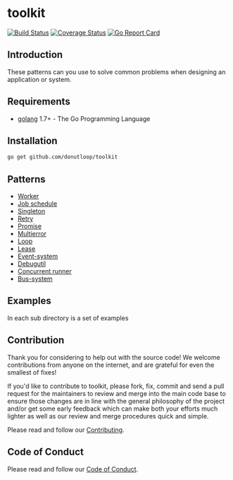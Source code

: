 # toolkit

[![Build Status](https://travis-ci.org/donutloop/toolkit.svg?branch=master)](https://travis-ci.org/donutloop/toolkit)
[![Coverage Status](https://coveralls.io/repos/github/donutloop/toolkit/badge.svg)](https://coveralls.io/github/donutloop/toolkit)
[![Go Report Card](https://goreportcard.com/badge/github.com/donutloop/toolkit)](https://goreportcard.com/report/github.com/donutloop/toolkit)

## Introduction

These patterns can you use to solve common problems when designing an application or system.

## Requirements

* [golang](https://golang.org/) 1.7+ - The Go Programming Language

## Installation

```sh
go get github.com/donutloop/toolkit
```

## Patterns 

* [Worker](https://github.com/donutloop/toolkit/blob/master/worker/README.md)
* [Job schedule](https://github.com/donutloop/toolkit/blob/master/schedule/README.md)
* [Singleton](https://github.com/donutloop/toolkit/blob/master/singleton/README.md)
* [Retry](https://github.com/donutloop/toolkit/blob/master/retry/README.md) 
* [Promise](https://github.com/donutloop/toolkit/blob/master/promise/README.md) 
* [Multierror](https://github.com/donutloop/toolkit/blob/master/multierror/README.md)
* [Loop](https://github.com/donutloop/toolkit/blob/master/loop/README.md) 
* [Lease](https://github.com/donutloop/toolkit/blob/master/lease/README.md)
* [Event-system](https://github.com/donutloop/toolkit/blob/master/event/README.md)
* [Debugutil](https://github.com/donutloop/toolkit/blob/master/debugutil/README.md)
* [Concurrent runner](https://github.com/donutloop/toolkit/blob/master/concurrent/README.md)
* [Bus-system](https://github.com/donutloop/toolkit/blob/master/bus/README.md)

## Examples 

In each sub directory is a set of examples 

## Contribution

Thank you for considering to help out with the source code! We welcome contributions from
anyone on the internet, and are grateful for even the smallest of fixes!

If you'd like to contribute to toolkit, please fork, fix, commit and send a pull request
for the maintainers to review and merge into the main code base to ensure those changes are in line with the general philosophy of the project and/or get some
early feedback which can make both your efforts much lighter as well as our review and merge
procedures quick and simple.

Please read and follow our [Contributing](https://github.com/donutloop/toolkit/blob/master/CONTRIBUTING.md).

## Code of Conduct

Please read and follow our [Code of Conduct](https://github.com/donutloop/toolkit/blob/master/CODE_OF_CONDUCT.md).
